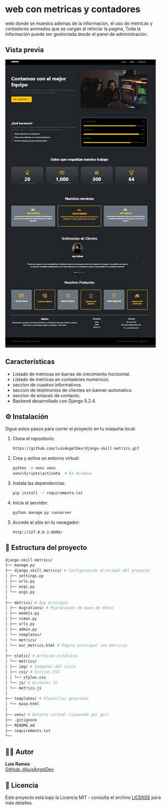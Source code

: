 # web con metricas y contadores

web donde se muestra ademas de la informacion, el uso de metricas y contadores animados que se cargan al rehiciar la pagina, Toda la información puede ser gestionada desde el panel de administración.

## Vista previa
![Vista previa](screenshots/metricasPage.PNG)

## Características

- Listado de metricas en barras de crecimiento horizontal.
- Listado de metricas en contadores numericos.
- seccion de cuadros informativos.
- seccion de testimonios de clientes en banner automatico.
- seccion de enlaces de contacto.
- Backend desarrollado con Django 5.2.4.


## ⚙️ Instalación

Sigue estos pasos para correr el proyecto en tu máquina local:

1. Clona el repositorio:
   ```bash
   https://github.com/luisAngelDev/django-skill-metrics.git
   
   ```

2. Crea y activa un entorno virtual:
   ```bash
   python -m venv venv
   venv\Scripts\activate  # En Windows
   ```

3. Instala las dependencias:
   ```bash
   pip install -r requirements.txt
   ```

4. Inicia el servidor:
   ```bash
   python manage.py runserver
   ```

5. Accede al sitio en tu navegador:
   ```
   http://127.0.0.1:8000/
   ```

## 📂 Estructura del proyecto
```bash
django-skill-metrics/
├── manage.py
├── django_skill_metrics/ # Configuración principal del proyecto
│ ├── settings.py
│ ├── urls.py
│ ├── wsgi.py
│ └── asgi.py
│
├── metrics/ # App principal
│ ├── migrations/ # Migraciones de base de datos
│ ├── models.py
│ ├── views.py
│ ├── urls.py
│ ├── admin.py
│ └── templates/
│ └── metrics/
│ └── our_metrics.html # Página principal con métricas
│
├── static/ # Archivos estáticos
│ └── metrics/
│ ├── img/ # Imágenes del sitio
│ ├── css/ # Estilos CSS
│ │ └── styles.css
│ └── js/ # Archivos JS
│ └── metrics.js
│
├── templates/ # Plantillas generales
│ └── base.html
│
├── venv/ # Entorno virtual (ignorado por git)
├── .gitignore
├── README.md
├── requirements.txt
└── 
```

## 👨‍💻 Autor

**Luis Ramos**  
[GitHub: @luisAngelDev](https://github.com/luisAngelDev) 

## 📄 Licencia
Este proyecto está bajo la Licencia MIT - consulta el archivo [LICENSE](./LICENSE) para más detalles.
